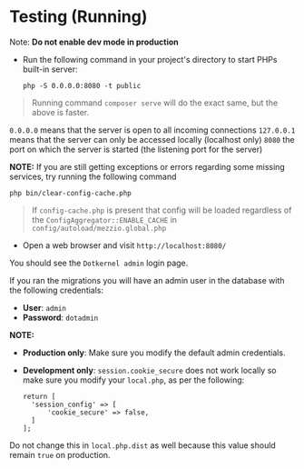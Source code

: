 # Testing (Running)

Note: **Do not enable dev mode in production**

- Run the following command in your project's directory to start PHPs built-in server:

      php -S 0.0.0.0:8080 -t public

> Running command `composer serve` will do the exact same, but the above is faster.

`0.0.0.0` means that the server is open to all incoming connections
`127.0.0.1` means that the server can only be accessed locally (localhost only)
`8080` the port on which the server is started (the listening port for the server)

**NOTE:**
If you are still getting exceptions or errors regarding some missing services, try running the following command

    php bin/clear-config-cache.php

> If `config-cache.php` is present that config will be loaded regardless of the `ConfigAggregator::ENABLE_CACHE`
> in `config/autoload/mezzio.global.php`

- Open a web browser and visit `http://localhost:8080/`

You should see the `Dotkernel admin` login page.

If you ran the migrations you will have an admin user in the database with the following credentials:

- **User**: `admin`
- **Password**: `dotadmin`

**NOTE:**

- **Production only**: Make sure you modify the default admin credentials.
- **Development only**: `session.cookie_secure` does not work locally so make sure you modify your `local.php`, as per the following:

      return [
        'session_config' => [
            'cookie_secure' => false,
        ]
      ];

Do not change this in `local.php.dist` as well because this value should remain `true` on production.

